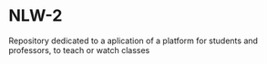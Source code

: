 # NLW-2
Repository dedicated to a aplication of a platform for students and professors, to teach or watch classes
